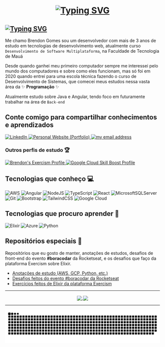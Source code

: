 <h1>
<center>

[![Typing SVG](https://readme-typing-svg.demolab.com?font=Fira+Code&weight=500&size=32&pause=4000&color=2D9964&center=true&vCenter=true&width=435&lines=Ol%C3%A1!!+Sou+Brendon+%F0%9F%91%8B)](https://git.io/typing-svg)

</center>
</h1>

[![Typing SVG](https://readme-typing-svg.demolab.com?font=Fira+Code&weight=500&size=24&duration=4000&color=AA755F&vCenter=true&multiline=true&repeat=false&width=700&height=80&lines=Bem-vindo+ao+meu+perfil.;Pegue+um+caf%C3%A9+para+aproveitar+a+estadia%3A+%E2%98%95)](https://git.io/typing-svg)
---

Me chamo Brendon Gomes sou um desenvolvedor com mais de 3 anos de estudo em tecnologias de desenvolvimento web, atualmente curso `Desenvolvimento de Software Multiplataforma`, na Faculdade de Tecnologia de Mauá

Desde quando ganhei meu primeiro computador sempre me interessei pelo mundo dos computadores e sobre como eles funcionam, mas só foi em 2020 quando entrei para uma escola técnica fazendo o curso de Desenvolvimento de Sistemas, que comecei meus estudos nessa vasta área da ✨ **Programação** ✨

Atualmente estudo sobre Java e Angular, tendo foco em futuramente trabalhar na área de `Back-end`

## Conte comigo para compartilhar conhecimentos e aprendizados

<a href="https://www.linkedin.com/in/brendon-gomes-da-silva8/">
    <img src="https://img.shields.io/badge/-Linkedin-2D9964?style=for-the-badge&logo=Linkedin&logoColor=white" title="LinkedIn Profile" alt="LinkedIn">
</a>
<a href="https://brendongomes.vercel.app/">
    <img src="https://img.shields.io/badge/Portfolio-2D9964?style=for-the-badge&logo=next.js&logoColor=white" title="My Personal Website (Portfolio)" alt="Personal Website (Portfolio)">
</a>
<a href="mailto:brendongomes40@gmail.com">
    <img src="https://img.shields.io/badge/-brendongomes40@gmail.com-2D9964?style=for-the-badge&logo=gmail&logoColor=white" title="my email address" alt="my email address">
</a>

### Outros perfis de estudo 🏆

<a href="https://exercism.org/profiles/Brendon3578">
  <img src="https://img.shields.io/badge/Exercism_Profile-152020?style=flat&logo=exercism" alt="Brendon's Exercism Profile">
</a>
<a href="https://www.cloudskillsboost.google/public_profiles/b8bc780d-98fd-49bd-854a-39ea9b898b1c">
  <img src="https://img.shields.io/badge/Google_Cloud_Skill_Boost_Badges-152020?style=flat&logo=google-cloud" alt="Google Cloud Skill Boost Profile" >
</a>

## Tecnologias que conheço 💻

![AWS](https://img.shields.io/badge/AWS-%23FF9900.svg?style=for-the-badge&logo=amazon-aws&logoColor=white)
![Angular](https://img.shields.io/badge/angular-%23DD0031.svg?style=for-the-badge&logo=angular&logoColor=white)
![NodeJS](https://img.shields.io/badge/node.js-6DA55F?style=for-the-badge&logo=node.js&logoColor=white)
![TypeScript](https://img.shields.io/badge/typescript-%23007ACC.svg?style=for-the-badge&logo=typescript&logoColor=white)
![React](https://img.shields.io/badge/React-131313.svg?style=for-the-badge&logo=react)
![MicrosoftSQLServer](https://img.shields.io/badge/SQL%20Server-131313.svg?style=for-the-badge&logo=microsoft%20sql%20server)
![Git](https://img.shields.io/badge/Git-131313.svg?style=for-the-badge&logo=git)
![Bootstrap](https://img.shields.io/badge/Bootstrap-131313.svg?style=for-the-badge&logo=bootstrap)
![TailwindCSS](https://img.shields.io/badge/Tailwindcss-131313.svg?style=for-the-badge&logo=tailwind-css)
![Google Cloud](https://img.shields.io/badge/Google_Cloud-131313.svg?style=for-the-badge&logo=google-cloud)

## Tecnologias que procuro aprender  💭

![Elixir](https://img.shields.io/badge/elixir-%234B275F.svg?style=for-the-badge&logo=elixir&logoColor=white)
![Azure](https://img.shields.io/badge/Azure-191919.svg?style=for-the-badge&logo=microsoftazure)
![Python](https://img.shields.io/badge/Python-191919?style=for-the-badge&logo=python&logoColor=ffdd54)

## Repositórios especiais 🔮

Repositórios que eu gosto de manter, anotações de estudos, desafios de front-end do evento **#boracodar** da Rocketseat, e os desafios que faço da plataforma Exercism sobre Elixir.

- [Anotações de estudo (AWS, GCP, Python, etc.)](https://github.com/Brendon3578/material-de-estudos)
- [Desafios feitos do evento #boracodar da Rocketseat](https://github.com/Brendon3578/boracodar-challenges)
- [Exercícios feitos de Elixir da plataforma Exercism](https://github.com/Brendon3578/elixir-learning-exercises)

***************

<div align="center">

<a href="#">
<img align="center" src="https://github-readme-stats-git-masterrstaa-rickstaa.vercel.app/api?icon_color=2D9964&title_color=2D9964&theme=transparent&text_color=ffffff&bg_color=00000000&hide_border=true&username=Brendon3578&show_icons=true&theme=swift&include_all_commits=true&count_private=true&locale=pt-BR" />
</a>
<a href="#">
<img align="center"  src="https://github-readme-stats-git-masterrstaa-rickstaa.vercel.app/api/top-langs/?username=Brendon3578&layout=compact&text_color=ffffff&title_color=AA755F&bg_color=00000000&hide_border=true&langs_count=7&theme=transparent&locale=pt-BR" />
</a>
</div>

<!-- copied from https://github.com/FravonDev/FravonDev/blob/main/README.md sorry -->

***************

<picture>
  <source media="(prefers-color-scheme: dark)" srcset="https://github.com/Brendon3578/Brendon3578/blob/output/github-snake-dark.svg" />
  <source media="(prefers-color-scheme: light)" srcset="https://github.com/Brendon3578/Brendon3578/blob/output/github-snake.svg" />
  <img alt="github-snake" src="https://github.com/Brendon3578/Brendon3578/blob/output/github-snake.svg" />
</picture>

<!-- 
Link de apoio sobre a construção desse README:
https://dev.to/supritha/how-to-have-an-awesome-github-profile-2jge
Sinta-se livre para poder copiar esse Readme :D
a união faz a força 🤝
 -->

<!---
Brendon3578/Brendon3578 is a ✨ special ✨ repository because its `README.md` (this file) appears on your GitHub profile.
You can click the Preview link to take a look at your changes.
--->
